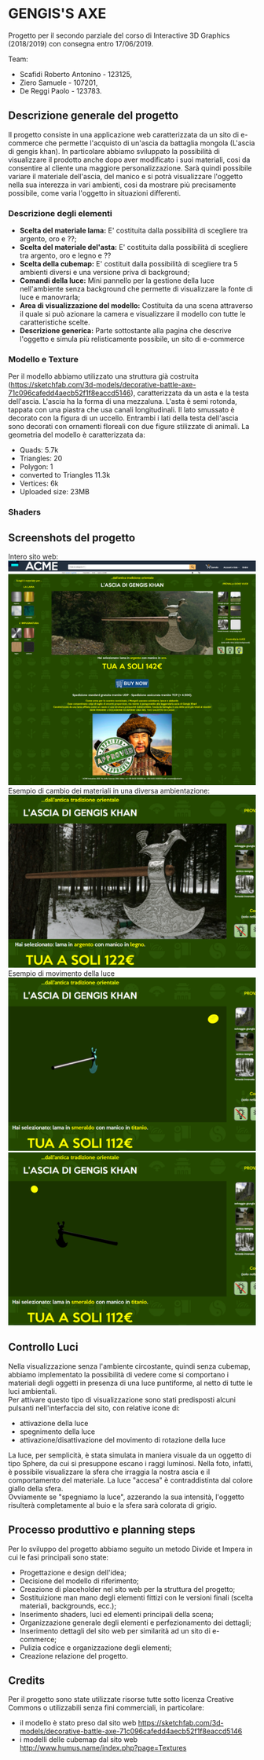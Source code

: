 # GENGIS'S AXE

Progetto per il secondo parziale del corso di Interactive 3D Graphics (2018/2019) con consegna entro 17/06/2019.

Team:
- Scafidi Roberto Antonino - 123125,
- Ziero Samuele - 107201,
- De Reggi Paolo - 123783.

## Descrizione generale del progetto
Il progetto consiste in una applicazione web caratterizzata da un sito di e-commerce che permette l'acquisto di un'ascia da battaglia mongola (L'ascia di gengis khan). In particolare abbiamo sviluppato la possibilità di visualizzare il prodotto anche dopo aver modificato i suoi materiali, cosi da consentire al cliente una maggiore personalizzazione. Sarà quindi possibile variare il materiale dell'ascia, del manico e si potrà visualizzare l'oggetto nella sua interezza in vari ambienti, cosi da mostrare più precisamente possibile, come varia l'oggetto in situazioni differenti.

### Descrizione degli elementi
- **Scelta del materiale lama:** E' costituita dalla possibilità di scegliere tra argento, oro e ??;
- **Scelta del materiale del'asta:** E' costituita dalla possibilità di scegliere tra argento, oro e legno e ??
- **Scelta della cubemap:** E' costituit dalla possibilità di scegliere tra 5 ambienti diversi e una versione priva di background;
- **Comandi della luce:** Mini pannello per la gestione della luce nell'ambiente senza background che permette di visualizzare la fonte di luce e manovrarla;
- **Area di visualizzazione del modello:** Costituita da una scena attraverso il quale si può azionare la camera e visualizzare il modello con tutte le caratteristiche scelte.
- **Descrizione generica:** Parte sottostante alla pagina che descrive l'oggetto e simula più relisticamente possibile, un sito di e-commerce

### Modello e Texture
Per il modello abbiamo utilizzato una struttura già costruita (https://sketchfab.com/3d-models/decorative-battle-axe-71c096cafedd4aecb52f1f8eaccd5146), caratterizzata da un asta e la testa dell'ascia. L'ascia ha la forma di una mezzaluna. L'asta è semi rotonda, tappata con una piastra che usa canali longitudinali. Il lato smussato è decorato con la figura di un uccello. Entrambi i lati della testa dell'ascia sono decorati con ornamenti floreali con due figure stilizzate di animali.
La geometria del modello è caratterizzata da: 
- Quads: 5.7k
- Triangles: 20
- Polygon: 1
- converted to Triangles 11.3k
- Vertices: 6k
- Uploaded size: 23MB
### Shaders

## Screenshots del progetto
Intero sito web:
![intero sito](screenshot/totale.png)
Esempio di cambio dei materiali in una diversa ambientazione:
![Esempio di cambio](screenshot/screen1.png)
Esempio di movimento della luce 
![luce](screenshot/screen2.png)
![no luce](screenshot/screen3.png)

## Controllo Luci
Nella visualizzazione senza l'ambiente circostante, quindi senza cubemap, abbiamo implementato la possibilità di vedere come si comportano i materiali degli oggetti in presenza di una luce puntiforme, al netto di tutte le luci ambientali.  
Per attivare questo tipo di visualizzazione sono stati predisposti alcuni pulsanti nell'interfaccia del sito, con relative icone di:  
- attivazione della luce
- spegnimento della luce
- attivazione/disattivazione del movimento di rotazione della luce  

La luce, per semplicità, è stata simulata in maniera visuale da un oggetto di tipo Sphere, da cui si presuppone escano i raggi luminosi. Nella foto, infatti, è possibile visualizzare la sfera che irraggia la nostra ascia e il comportamento del materiale. La luce "accesa" è contraddistinta dal colore giallo della sfera.  
Ovviamente se "spegniamo la luce", azzerando la sua intensità, l'oggetto risulterà completamente al buio e la sfera sarà colorata di grigio.  


## Processo produttivo e planning steps

Per lo sviluppo del progetto abbiamo seguito un metodo Divide et Impera in cui le fasi principali sono state:
- Progettazione e design dell'idea;
- Decisione del modello di riferimento;
- Creazione di placeholder nel sito web per la struttura del progetto;
- Sostituizione man mano degli elementi fittizi con le versioni finali (scelta materiali, backgrounds, ecc.);
- Inserimento shaders, luci ed elementi principali della scena;
- Organizzazione generale degli elementi e perfezionamento dei dettagli;
- Inserimento dettagli del sito web per similarità ad un sito di e-commerce;
- Pulizia codice e organizzazione degli elementi;
- Creazione relazione del progetto.

## Credits
Per il progetto sono state utilizzate risorse tutte sotto licenza Creative Commons o utilizzabili senza fini commerciali, in particolare:
- il modello è stato preso dal sito web https://sketchfab.com/3d-models/decorative-battle-axe-71c096cafedd4aecb52f1f8eaccd5146
- i modelli delle cubemap dal sito web http://www.humus.name/index.php?page=Textures